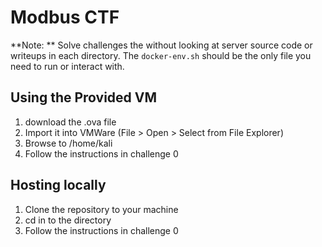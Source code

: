 # Modbus CTF
**Note: ** Solve challenges the without looking at server source code or writeups in each directory. The `docker-env.sh` should be the only file you need to run or interact with. 

## Using the Provided VM
1. download the .ova file
2. Import it into VMWare (File > Open > Select from File Explorer)
3. Browse to /home/kali
4. Follow the instructions in challenge 0

## Hosting locally
1. Clone the repository to your machine
2. cd in to the directory
3. Follow the instructions in challenge 0